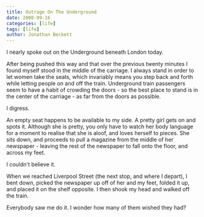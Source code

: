 ```yaml
---
title: Outrage On The Underground
date: 2008-09-16
categories: [life]
tags: [life]
author: Jonathan Beckett
---
```


I nearly spoke out on the Underground beneath London today.

After being pushed this way and that over the previous twenty minutes I found myself stood in the middle of the carriage. I always stand in order to let women take the seats, which invariably means you step back and forth while letting people on and off the train. Underground train passengers seem to have a habit of crowding the doors - so the best place to stand is in the center of the carriage - as far from the doors as possible.

I digress.

An empty seat happens to be available to my side. A pretty girl gets on and spots it. Although she is pretty, you only have to watch her body language for a moment to realise that she is aloof, and loves herself to pieces. She sits down, and proceeds to pull a magazine from the middle of her newspaper - leaving the rest of the newspaper to fall onto the floor, and across my feet.

I couldn't believe it.

When we reached Liverpool Street (the next stop, and where I depart), I bent down, picked the newspaper up off of her and my feet, folded it up, and placed it on the shelf opposite. I then shook my head and walked off the train.

Everybody saw me do it. I wonder how many of them wished they had?